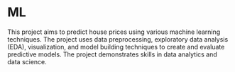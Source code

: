 # ML
This project aims to predict house prices using various machine learning techniques. The project uses data preprocessing, exploratory data analysis (EDA), visualization, and model building techniques to create and evaluate predictive models. The project demonstrates skills in data analytics and data science.
